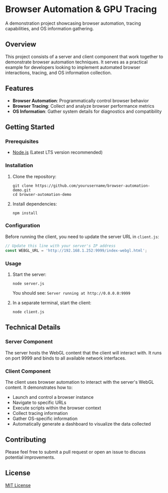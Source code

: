 # Browser Automation & GPU Tracing

A demonstration project showcasing browser automation, tracing capabilities, and OS information gathering.

## Overview

This project consists of a server and client component that work together to demonstrate browser automation techniques. It serves as a practical example for developers looking to implement automated browser interactions, tracing, and OS information collection.

## Features

- **Browser Automation**: Programmatically control browser behavior
- **Browser Tracing**: Collect and analyze browser performance metrics
- **OS Information**: Gather system details for diagnostics and compatibility

## Getting Started

### Prerequisites

- [Node.js](https://nodejs.org/) (Latest LTS version recommended)

### Installation

1. Clone the repository:
   ```
   git clone https://github.com/yourusername/browser-automation-demo.git
   cd browser-automation-demo
   ```

2. Install dependencies:
   ```
   npm install
   ```

### Configuration

Before running the client, you need to update the server URL in `client.js`:

```javascript
// Update this line with your server's IP address
const WEBGL_URL = 'http://192.168.1.252:9999/index-webgl.html';
```

### Usage

1. Start the server:
   ```
   node server.js
   ```
   You should see: `Server running at http://0.0.0.0:9999`

2. In a separate terminal, start the client:
   ```
   node client.js
   ```

## Technical Details

### Server Component

The server hosts the WebGL content that the client will interact with. It runs on port 9999 and binds to all available network interfaces.

### Client Component

The client uses browser automation to interact with the server's WebGL content. It demonstrates how to:

- Launch and control a browser instance
- Navigate to specific URLs
- Execute scripts within the browser context
- Collect tracing information
- Gather OS-specific information
- Automatically generate a dashboard to visualize the data collected 

## Contributing

Please feel free to submit a pull request or open an issue to discuss potential improvements.

## License

[MIT License](LICENSE)
